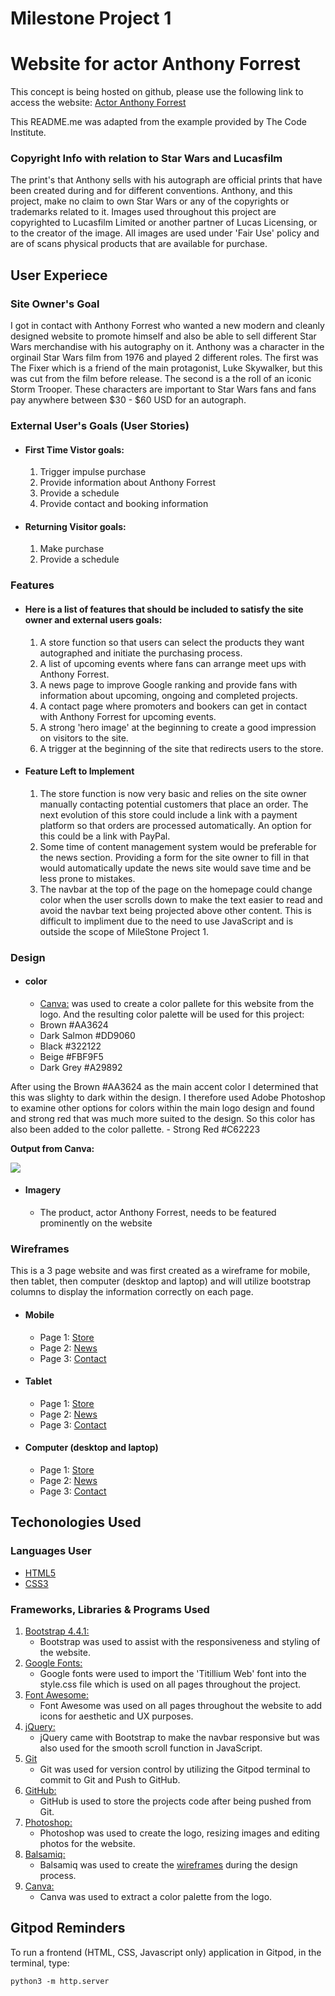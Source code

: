 
# Milestone Project 1
# Website for actor Anthony Forrest
This concept is being hosted on github, please use the following link to access the website: [Actor Anthony Forrest](https://asforrest.github.io/milestone-1-anthonyforrest/)

This README.me was adapted from the example provided by The Code Institute.

### Copyright Info with relation to Star Wars and Lucasfilm
The print's that Anthony sells with his autograph are official prints that have been created during and for different conventions. Anthony, and this project, make no claim to own Star Wars or any of the copyrights or trademarks related to it. Images used throughout this project are copyrighted to Lucasfilm Limited or another partner of Lucas Licensing, or to the creator of the image. All images are used under 'Fair Use' policy and are of scans physical products that are available for purchase.

## User Experiece

### Site Owner's Goal
I got in contact with Anthony Forrest who wanted a new modern and cleanly designed website to promote himself and also be able to sell different Star Wars merchandise with his autography on it. Anthony was a character in the orginail Star Wars film from 1976 and played 2 different roles. The first was The Fixer which is a friend of the main protagonist, Luke Skywalker, but this was cut from the film before release. The second is a the roll of an iconic Storm Trooper. These characters are important to Star Wars fans and fans pay anywhere between $30 - $60 USD for an autograph.


### External User's Goals (User Stories)

- #### First Time Vistor goals:
    1. Trigger impulse purchase
    2. Provide information about Anthony Forrest
    3. Provide a schedule
    4. Provide contact and booking information

- #### Returning Visitor goals:
    1. Make purchase
    2. Provide a schedule


### Features
- #### Here is a list of features that should be included to satisfy the site owner and external users goals:
    1. A store function so that users can select the products they want autographed and initiate the purchasing process.
    2. A list of upcoming events where fans can arrange meet ups with Anthony Forrest.
    3. A news page to improve Google ranking and provide fans with information about upcoming, ongoing and completed projects.
    4. A contact page where promoters and bookers can get in contact with Anthony Forrest for upcoming events.
    5. A strong 'hero image' at the beginning to create a good impression on visitors to the site.
    6. A trigger at the beginning of the site that redirects users to the store.

- #### Feature Left to Implement
    1. The store function is now very basic and relies on the site owner manually contacting potential customers that place an order. The next evolution of this store could include a link with a payment platform so that orders are processed automatically. An option for this could be a link with PayPal.
    2. Some time of content management system would be preferable for the news section. Providing a form for the site owner to fill in that would automatically update the news site would save time and be less prone to mistakes.
    3. The navbar at the top of the page on the homepage could change color when the user scrolls down to make the text easier to read and avoid the navbar text being projected above other content. This is difficult to impliment due to the need to use JavaScript and is outside the scope of MileStone Project 1.



### Design

- #### color
    - [Canva:](https://www.canva.com/colors/color-palette-generator/) was used to create a color pallete for this website from the logo. And the resulting color palette will be used for this project:
    - Brown #AA3624
    - Dark Salmon #DD9060
    - Black #322122
    - Beige #FBF9F5
    - Dark Grey #A29892

After using the Brown #AA3624 as the main accent color I determined that this was slighty to dark within the design. I therefore used Adobe Photoshop to examine other options for colors within the main logo design and found and strong red that was much more suited to the design. So this color has also been added to the color pallette.
    - Strong Red #C62223

<b>Output from Canva:</b>

<img src="images/readme/Canva-color-pallete.png" style="margin: 0;">

- #### Imagery
    - The product, actor Anthony Forrest, needs to be featured prominently on the website

### Wireframes
This is a 3 page website and was first created as a wireframe for mobile, then tablet, then computer (desktop and laptop) and will utilize bootstrap columns to display the information correctly on each page.

- #### Mobile
    - Page 1: [Store](https://github.com/asforrest/milestone-1-anthonyforrest/blob/master/Wireframes%20PNG/Mobile/Mobile%20-%20page%201%20-%20Store.png)
    - Page 2: [News](https://github.com/asforrest/milestone-1-anthonyforrest/blob/master/Wireframes%20PNG/Mobile/Mobile%20-%20page%202%20-%20News.png)
    - Page 3: [Contact](https://github.com/asforrest/milestone-1-anthonyforrest/blob/master/Wireframes%20PNG/Mobile/Mobile%20-%20page%203%20-%20Contact.png)

- #### Tablet
    - Page 1: [Store](https://github.com/asforrest/milestone-1-anthonyforrest/blob/master/Wireframes%20PNG/Tablet/Tablet%20Potrait%20-%20page%201%20-%20Store.png)
    - Page 2: [News](https://github.com/asforrest/milestone-1-anthonyforrest/blob/master/Wireframes%20PNG/Tablet/Tablet%20Potrait%20-%20page%202%20-%20News.png)
    - Page 3: [Contact](https://github.com/asforrest/milestone-1-anthonyforrest/blob/master/Wireframes%20PNG/Tablet/Tablet%20Potrait%20-%20page%203%20-Contact.png)

- #### Computer (desktop and laptop)
    - Page 1: [Store](https://github.com/asforrest/milestone-1-anthonyforrest/blob/master/Wireframes%20PNG/Tablet/Tablet%20Potrait%20-%20page%201%20-%20Store.png)
    - Page 2: [News](https://github.com/asforrest/milestone-1-anthonyforrest/blob/master/Wireframes%20PNG/Tablet/Tablet%20Potrait%20-%20page%202%20-%20News.png)
    - Page 3: [Contact](https://github.com/asforrest/milestone-1-anthonyforrest/blob/master/Wireframes%20PNG/Tablet/Tablet%20Potrait%20-%20page%203%20-Contact.png)


## Techonologies Used

### Languages User
-   [HTML5](https://en.wikipedia.org/wiki/HTML5)
-   [CSS3](https://en.wikipedia.org/wiki/Cascading_Style_Sheets)

### Frameworks, Libraries & Programs Used

1. [Bootstrap 4.4.1:](https://getbootstrap.com/docs/4.4/getting-started/introduction/)
    - Bootstrap was used to assist with the responsiveness and styling of the website.
1. [Google Fonts:](https://fonts.google.com/)
    - Google fonts were used to import the 'Titillium Web' font into the style.css file which is used on all pages throughout the project.
1. [Font Awesome:](https://fontawesome.com/)
    - Font Awesome was used on all pages throughout the website to add icons for aesthetic and UX purposes.
1. [jQuery:](https://jquery.com/)
    - jQuery came with Bootstrap to make the navbar responsive but was also used for the smooth scroll function in JavaScript.
1. [Git](https://git-scm.com/)
    - Git was used for version control by utilizing the Gitpod terminal to commit to Git and Push to GitHub.
1. [GitHub:](https://github.com/)
    - GitHub is used to store the projects code after being pushed from Git.
1. [Photoshop:](https://www.adobe.com/ie/products/photoshop.html)
    - Photoshop was used to create the logo, resizing images and editing photos for the website.
1. [Balsamiq:](https://balsamiq.com/)
    - Balsamiq was used to create the [wireframes](https://github.com/) during the design process.
1. [Canva:](https://www.canva.com/colors/color-palette-generator/)
    - Canva was used to extract a color palette from the logo.

## Gitpod Reminders

To run a frontend (HTML, CSS, Javascript only) application in Gitpod, in the terminal, type:

`python3 -m http.server`
